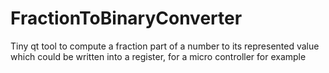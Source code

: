 # FractionToBinaryConverter
Tiny qt tool to compute a fraction part of a number to its represented value which could be written into a register, for a micro controller for example
